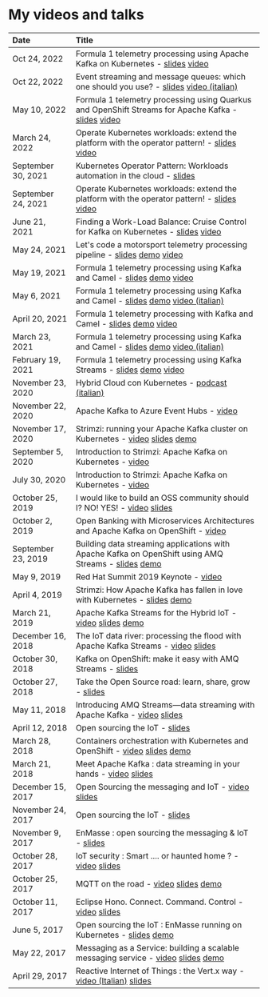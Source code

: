 # My videos and talks

| Date          | Title |
|:--------------|:------|
| Oct 24, 2022 | Formula 1 telemetry processing using Apache Kafka on Kubernetes - [slides](https://github.com/ppatierno/presentations/blob/main/2022/2022-10-24%20Formula%201%20telemetry%20processing%20using%20Apache%20Kafka%20on%20Kubernetes.pdf) [video](https://youtu.be/YWTa-DiVljY?t=26875) |
| Oct 22, 2022 | Event streaming and message queues: which one should you use? - [slides](https://github.com/ppatierno/presentations/blob/main/2022/2022-10-22%20Event%20streaming%20and%20message%20queues%20which%20one%20should%20you%20use.pdf) [video (italian)](https://www.youtube.com/watch?v=tdDQIadbS6Y&t=4871s) |
| May 10, 2022 | Formula 1 telemetry processing using Quarkus and OpenShift Streams for Apache Kafka - [slides](https://github.com/ppatierno/presentations/blob/main/2022/2022-05-22%20Formula%201%20telemetry%20processing%20using%20Quarkus%20and%20Red%20Hat%20OpenShift%20Streams%20for%20Apache%20Kafka.pdf) [video](https://events.experiences.redhat.com/widget/redhat/sum22/SessionCatalog22/session/1641400967915001tsYD) |
| March 24, 2022 | Operate Kubernetes workloads: extend the platform with the operator pattern! - [slides](https://github.com/ppatierno/presentations/blob/main/2022/2022-03-24%20Operate%20Kubernetes%20workloads_%20extend%20the%20platform%20with%20the%20operator%20pattern!.pdf) [video](https://www.youtube.com/watch?v=UJDPVoB6mFQ) |
| September 30, 2021 | Kubernetes Operator Pattern: Workloads automation in the cloud - [slides](https://github.com/ppatierno/presentations/blob/main/2022/2021-09-30%20Kubernetes%20Operator%20Pattern_%20%20Workloads%20automation%20in%20the%20cloud.pdf) |
| September 24, 2021 | Operate Kubernetes workloads: extend the platform with the operator pattern! - [slides](https://github.com/ppatierno/presentations/blob/main/2022/2021-09-24%20Operate%20Kubernetes%20Workloads_%20Extend%20the%20platform%20with%20the%20operator%20pattern!.pdf) [video](https://www.youtube.com/watch?v=JCJvZ5xt1BY) |
| June 21, 2021 | Finding a Work-Load Balance: Cruise Control for Kafka on Kubernetes - [slides](https://www.slideshare.net/paolopat/finding-a-workload-balance-cruise-control-for-kafka-on-kubernetes) [video](https://www.youtube.com/watch?v=Ox11Wo1RANI) |
| May 24, 2021 | Let's code a motorsport telemetry processing pipeline - [slides](https://www.slideshare.net/paolopat/lets-code-a-motorsport-telemetry-processing-pipeline) [demo](https://github.com/ppatierno/formula1-telemetry-kafka) [video](https://www.youtube.com/watch?v=zFmON75w1kE) |
| May 19, 2021 | Formula 1 telemetry processing using Kafka and Camel - [slides](https://www.slideshare.net/paolopat/formula-1-telemetry-processing-with-kafka-and-camel-248514188) [demo](https://github.com/ppatierno/formula1-telemetry-kafka) [video](https://www.youtube.com/watch?v=-MY0Jl5ybwg) |
| May 6, 2021 | Formula 1 telemetry processing using Kafka and Camel - [slides](https://www.slideshare.net/paolopat/formula-1-telemetry-processing-with-kafka-and-camel-248136103) [demo](https://github.com/ppatierno/formula1-telemetry-kafka) [video (italian)](https://www.youtube.com/watch?v=PYTNydI4IC8) |
| April 20, 2021 | Formula 1 telemetry processing with Kafka and Camel - [slides](https://www.slideshare.net/paolopat/formula-1-telemetry-processing-with-kafka-and-camel-246552673) [demo](https://github.com/ppatierno/codemotion-2021-formula1-kafka-camel) [video](https://youtu.be/fMziyBIjc1E?t=2492) |
| March 23, 2021 | Formula 1 telemetry processing using Kafka and Camel - [slides](https://www.slideshare.net/paolopat/formula-1-telemetry-processing-with-kafka-and-camel) [demo](https://github.com/ppatierno/codemotion-2021-formula1-kafka-camel) [video (italian)](https://youtu.be/c951cQGxkn8?list=PLq2-o3pBToweddPn98g7S0wvH21G7TSLV&t=7088) |
| February 19, 2021 | Formula 1 telemetry processing using Kafka Streams - [slides](https://www.slideshare.net/paolopat/formula-1-telemetry-processing-using-kafka-streams) [demo](https://github.com/ppatierno/devconfcz-2021-formula1-kafka-streams) [video](https://www.youtube.com/watch?v=OkXlSb4vfDk) |
| November 23, 2020 | Hybrid Cloud con Kubernetes - [podcast (italian)](https://www.spreaker.com/user/dotnetpodcast/hybrid-cloud-con-kubernetes) |
| November 22, 2020 | Apache Kafka to Azure Event Hubs - [video](https://www.youtube.com/watch?v=7N3jfUAs61Q) |
| November 17, 2020 | Strimzi: running your Apache Kafka cluster on Kubernetes - [video](https://www.youtube.com/watch?v=RyJqt139I94&feature=youtu.be&t=17066) [slides](https://www.slideshare.net/paolopat/strimzi-running-your-apache-kafka-cluster-on-kubernetes) [demo](https://github.com/ppatierno/devday-2020-strimzi-aks-eventhub) |
| September 5, 2020 | Introduction to Strimzi: Apache Kafka on Kubernetes - [video](https://youtu.be/GSh9aHvdZco) |
| July 30, 2020 | Introduction to Strimzi: Apache Kafka on Kubernetes - [video](https://youtu.be/GSh9aHvdZco) |
| October 25, 2019 | I would like to build an OSS community should I? NO! YES! - [video](https://www.youtube.com/watch?v=yJVxwVXdJaA) [slides](https://www.slideshare.net/paolopat/i-would-like-to-build-an-oss-community-should-i-no-yes) |
| October 2, 2019 | Open Banking with Microservices Architectures and Apache Kafka on OpenShift - [video](https://www.youtube.com/watch?v=a8gSwOQyffo&t=94s) |
| September 23, 2019 | Building data streaming applications with Apache Kafka on OpenShift using AMQ Streams - [slides](https://www.slideshare.net/paolopat/building-data-streaming-applications-with-apache-kafka-on-openshift-using-amq-streams) [demo](https://github.com/ppatierno/rhte-2019) |
| May 9, 2019 | Red Hat Summit 2019 Keynote - [video](https://youtu.be/FUu4kMc0PL8?t=5793) |
| April 4, 2019 | Strimzi: How Apache Kafka has fallen in love with Kubernetes - [slides](https://www.slideshare.net/paolopat/strimzi-how-apache-kafka-has-fallen-in-love-with-kubernetes) [demo](https://github.com/ppatierno/modern-integration-and-application-development-day-2019) |
| March 21, 2019 | Apache Kafka Streams for the Hybrid IoT - [video](https://www.youtube.com/watch?v=zmLzDj8OgQY) [slides](https://www.slideshare.net/paolopat/apache-kafka-for-the-hybrid-iot) [demo](https://github.com/ppatierno/kafka-hybrid-iot) |
| December 16, 2018 | The IoT data river: processing the flood with Apache Kafka Streams - [video](https://www.youtube.com/watch?v=wH1jJASiq6U) [slides](https://www.slideshare.net/paolopat/iot-data-streaming-with-apache-kafka) |
| October 30, 2018 | Kafka on OpenShift: make it easy with AMQ Streams - [slides](https://www.slideshare.net/paolopat/kafka-on-openshift-make-it-easy-with-amq-streams) |
| October 27, 2018 | Take the Open Source road: learn, share, grow - [slides](https://www.slideshare.net/paolopat/take-the-open-source-road-learn-share-grow) |
| May 11, 2018 | Introducing AMQ Streams—data streaming with Apache Kafka - [video](https://www.youtube.com/watch?v=-izxHJQSQ7E&t=605s) [slides](https://www.slideshare.net/paolopat/introducing-amq-streams-data-streaming-with-apache-kafka) |
| April 12, 2018 | Open sourcing the IoT - [slides](https://www.slideshare.net/paolopat/open-sourcing-the-iot-93787899) |
| March 28, 2018 | Containers orchestration with Kubernetes and OpenShift - [video](https://www.youtube.com/watch?v=iUGJjoTqNn0) [slides](https://www.slideshare.net/paolopat/containers-orchestration-with-kubernetes-and-openshift-92280115) [demo](https://github.com/ppatierno/devday-kubernetes-openshift) |
| March 21, 2018 | Meet Apache Kafka : data streaming in your hands - [video](https://www.youtube.com/watch?v=XCcMDQq6Tlo) [slides](https://www.slideshare.net/paolopat/meet-apache-kafka-data-streaming-in-your-hands) |
| December 15, 2017 | Open Sourcing the messaging and IoT - [video](https://www.youtube.com/watch?v=ZIp9EPQ25eM) [slides](https://www.slideshare.net/paolopat/open-sourcing-the-messaging-and-iot) |
| November 24, 2017 | Open sourcing the IoT - [slides](https://www.slideshare.net/paolopat/open-sourcing-the-iot) |
| November 9, 2017 | EnMasse : open sourcing the messaging & IoT - [slides](https://www.slideshare.net/paolopat/enmasse-open-sourcing-the-messaging-iot-81861295) |
| October 28, 2017 | IoT security : Smart .... or haunted home ? - [video](https://www.youtube.com/watch?v=1iQmGjJFAUI) [slides](https://www.slideshare.net/paolopat/iot-security-smart-or-haunted-home) |
| October 25, 2017 | MQTT on the road - [video](https://www.youtube.com/watch?v=EefQVUumQy8) [slides](https://www.slideshare.net/paolopat/mqtt-on-the-road) [demo](https://github.com/ppatierno/devday-mqtt-on-the-road) |
| October 11, 2017 | Eclipse Hono. Connect. Command. Control - [video](https://www.youtube.com/watch?v=VEXuz2bFSrE) [slides](https://www.slideshare.net/paolopat/eclipse-hono-connect-command-control-80697771) |
| June 5, 2017 | Open sourcing the IoT : EnMasse running on Kubernetes - [slides](https://www.slideshare.net/paolopat/open-sourcing-the-iot-enmasse-running-on-kubernetes) [demo](https://github.com/ppatierno/enmasse-iot-demo) |
| May 22, 2017 | Messaging as a Service: building a scalable messaging service - [video](https://www.youtube.com/watch?v=19Nw5hc8P7o) [slides](https://www.slideshare.net/paolopat/messaging-as-a-service-building-a-scalable-messaging-service) [demo](https://github.com/ppatierno/devday-maas) |
| April 29, 2017 | Reactive Internet of Things : the Vert.x way - [video (Italian)](https://www.youtube.com/watch?v=1aJshgup4D4) [slides](https://www.slideshare.net/paolopat/reactive-internet-of-thins-the-vertx-way) |